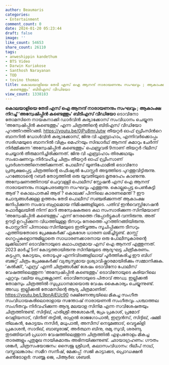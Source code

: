 ```yaml
---
author: Beaumaris
categories:
- Entertainment
comment_count: 0
date: 2024-01-20 05:23:44
draft: false
image: ''
like_count: 54653
share_count: 26110
tags:
- anweshippin kandethum
- BTS Video
- Darwin Kuriakose
- Santhosh Narayanan
- TOD
- tovino thomas
title: കൊലയാളിയെ തേടി എസ് ഐ ആനന്ദ് നാരായണനും സംഘവും ; ആകാംക്ഷ നിറച്ച് ‘അന്വേഷിപ്പിൻ
  കണ്ടെത്തും’ ബിടിഎസ് വീഡിയോ
view_count: 1338183
---
```


**കൊലയാളിയെ തേടി എസ് ഐ ആനന്ദ് നാരായണനും സംഘവും ; ആകാംക്ഷ നിറച്ച് ‘അന്വേഷിപ്പിൻ കണ്ടെത്തും’ ബിടിഎസ് വീഡിയോ** ടൊവിനോ തോമസിനെ നായകനാക്കി ഡാർവിൻ കുര്യാക്കോസ് സംവിധാനം ചെയ്യുന്ന ‘അന്വേഷിപ്പിൻ കണ്ടെത്തും’ എന്ന ചിത്രത്തിന്റെ ബിടിഎസ് വീഡിയോ പുറത്തിറത്തിറങ്ങി. https://youtu.be/0jPu8mrJutw തീയറ്റർ ഓഫ് ഡ്രീംസിൻറെ ബാനറിൽ ഡോൾവിൻ കുര്യാക്കോസ്, ജിനു വി എബ്രാഹാം, എന്നിവർക്കൊപ്പം സരിഗമയുടെ ബാനറിൽ വിക്രം മെഹ്‍റയും സിദ്ധാർഥ് ആനന്ദ് കുമാറും ചേർന്ന് നിർമ്മിക്കുന്ന ‘അന്വേഷിപ്പിൻ കണ്ടെത്തും’ ഫെബ്രുവരി 9നാണ് തിയറ്റർ റിലീസ് ചെയ്യാൻ തീരുമാനിച്ചിരിക്കുന്നത്. ജിനു വി എബ്രാഹാം തിരക്കഥയും സംഭാഷണവും നിർവഹിച്ച ചിത്രം തീയറ്റർ ഓഫ് ഡ്രീംസാണ് പ്രദർശനത്തിനെത്തിക്കുന്നത്. പോലീസ് യൂണിഫോമിൽ ടൊവിനോ പ്രത്യക്ഷപ്പെട്ട ചിത്രത്തിന്റെ ഒഫീഷ്യൽ പോസ്റ്റർ അടുത്തിടെ പുറത്തുവിട്ടിരുന്നു. പറങ്ങോടന്റെ റബർ തോട്ടത്തിൽ ഒരു യുവതിയുടെ മൃതദേഹം കാണുന്നു. അന്വേഷണത്തിനായ് ചെറുവള്ളി പൊലീസ് സ്റ്റേഷൻ എസ് ഐ ആനന്ദ് നാരായണനും നാലുപേരടങ്ങുന്ന സംഘവും എത്തുന്നു. കൊല്ലപ്പെട്ട പെൺകുട്ടി ആര് ? കൊലപാതകി ആര് ? കൊലക്ക് പിന്നിലെ കാരണമെന്ത് ? ഈ ചോദ്യങ്ങൾക്കുള്ള ഉത്തരം തേടി പൊലീസ് സഞ്ചരിക്കുന്നത് ആകാംക്ഷ ജനിപ്പിക്കുന്ന സംഭവ ബഹുലമായ നിമിഷങ്ങളിലൂടെ. പതിവ് ഇൻവെസ്റ്റിഗേഷൻ ഫോർമുലയിൽ നിന്ന് മാറി അന്വേഷകരുടെ കഥ സംസാരിക്കുന്ന സിനിമയാണ് ‘അന്വേഷിപ്പിൻ കണ്ടെത്തും’ എന്ന് നേരത്തെ റിപ്പോർട്ടുകൾ വന്നിരുന്നു. അത് ഊട്ടി ഉറപ്പിക്കുന്ന വിധത്തിലുള്ള ടീസറും നേരത്തെ പുറത്തിറങ്ങിയിരുന്നു. പോസ്റ്ററിന് പിന്നാലെ സിനിമയുടെ ഇതിവൃത്തം സൂചിപ്പിക്കുന്ന ടീസറും എത്തിയതോടെ പ്രേക്ഷകർക്ക് ഏകദേശ ധാരണ ലഭിച്ചിട്ടുണ്ട്. മാസ്സ് ​ഗെറ്റപ്പുകളൊന്നുമില്ലാതെ സാധാരണക്കാരനായ ഒരു പോലീസുകാരന്റെ ലുക്കിലാണ് ടൊവിനോയുടെ കഥാപാത്രമായ എസ് ഐ ആനന്ദ് എത്തുന്നത്. 2023 മാർച്ച് 5ന് കോട്ടത്തായിരുന്നു സിനിമയുടെ ആദ്യഘട്ട ചിത്രീകരണം. കട്ടപ്പന, കോട്ടയം, തൊടുപുഴ എന്നിവിടങ്ങളിലായ് പൂർത്തികരിച്ച ഈ ബി​ഗ് ബജറ്റ് ചിത്രം പ്രേക്ഷകർക്ക് വ്യത്യസ്തമായ ദൃശ്യാവിഷ്ക്കാരമായിരിക്കും സമ്മാനിക്കുക. ‘കൽക്കി’, ‘എസ്ര’ എന്നീ ചിത്രങ്ങൾക്ക് ശേഷം ടൊവിനോ പോലീസ് വേഷത്തിലെത്തുന്ന ‘അന്വേഷിപ്പിൻ കണ്ടെത്തും’ ടൊവിനോയുടെ കരിയറിലെ ഏറ്റവും വലിയ പ്രൊജക്റ്റാണ്. ടൊവിനോയുടെ പിതാവ് അഡ്വ. ഇല്ലിക്കൽ തോമസും ചിത്രത്തിൽ സുപ്രധാനമായൊരു വേഷം കൈകാര്യം ചെയ്യുന്നുണ്ട്. അഡ്വ. ഇല്ലിക്കൽ തോമസിന്റെ ആദ്യ ചിത്രമാണിത്. https://youtu.be/L9pnAiEUc90 ദക്ഷിണേന്ത്യയിലെ മികച്ച സംഗീത സംവിധായകരിലൊരാളായ സന്തോഷ് നാരായണൻ സംഗീതവും പശ്ചാത്തല സംഗീതവും നിർവഹിക്കുന്ന ആദ്യ മലയാള സിനിമ എന്ന സവിശേഷതയും ചിത്രത്തിനുണ്ട്. സിദ്ദിഖ്, ഹരിശ്രീ അശോകൻ, പ്രേം പ്രകാശ്, പ്രമോദ് വെളിയനാട്, വിനീത് തട്ടിൽ, രാഹുൽ രാജഗോപാൽ, ഇന്ദ്രൻസ്, സിദ്ദിഖ്, ഷമ്മി തിലകൻ, കോട്ടയം നസീർ, മധുപാൽ, അസീസ് നെടുമങ്ങാട്, വെട്ടുകിളി പ്രകാശൻ, സാദിഖ്, ബാബുരാജ്, അർത്ഥന ബിനു, രമ്യ സുവി, ശരണ്യ തുടങ്ങിയവർ പ്രധാന വേഷത്തിലെത്തുന്ന ചിത്രത്തിൽ എഴുപതോളം മികച്ച താരങ്ങളും പുതുമുഖ നായികമാരും അഭിനയിക്കുന്നുണ്ട്. ഛായാഗ്രഹണം: ഗൗതം ശങ്കർ, ചിത്രസംയോജനം: സൈജു ശ്രീധർ, കലാസംവിധാനം: ദിലീപ് നാഥ്, വസ്ത്രാലങ്കാരം: സമീറ സനീഷ്, മേക്കപ്പ്: സജി കാട്ടാക്കട, പ്രൊഡക്ഷൻ കൺട്രോളർ: സഞ്ജു ജെ, പിആർഒ: ശബരി.